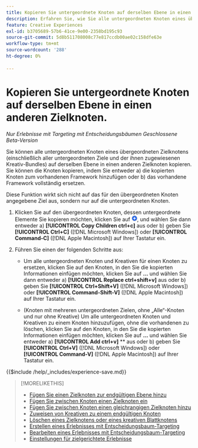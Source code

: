 ```yaml
---
title: Kopieren Sie untergeordnete Knoten auf derselben Ebene in einen anderen Zielknoten.
description: Erfahren Sie, wie Sie alle untergeordneten Knoten eines übergeordneten Zielknotens auf derselben Ebene in einen anderen Zielknoten kopieren
feature: Creative Experiences
exl-id: b3705689-57b6-41ce-9e00-2358bd195c93
source-git-commit: 5d8b511708008c77e817ccdb00ae02c158dfe63e
workflow-type: tm+mt
source-wordcount: '288'
ht-degree: 0%

---
```


# Kopieren Sie untergeordnete Knoten auf derselben Ebene in einen anderen Zielknoten.

*Nur Erlebnisse mit Targeting mit Entscheidungsbäumen*
*Geschlossene Beta-Version*

Sie können alle untergeordneten Knoten eines übergeordneten Zielknotens (einschließlich aller untergeordneten Ziele und der ihnen zugewiesenen Kreativ-Bundles) auf derselben Ebene in einen anderen Zielknoten kopieren. Sie können die Knoten kopieren, indem Sie entweder a) die kopierten Knoten zum vorhandenen Framework hinzufügen oder b) das vorhandene Framework vollständig ersetzen. <!-- Give the main use case or an example to explain. -->

Diese Funktion wirkt sich nicht auf das für den übergeordneten Knoten angegebene Ziel aus, sondern nur auf die untergeordneten Knoten.

<!-- 1. [ways to get to the decision tree] -->

1. Klicken Sie auf den übergeordneten Knoten, dessen untergeordnete Elemente Sie kopieren möchten, klicken Sie auf ![Hinzufügen](/help/creative/assets/add.png "Hinzufügen"), und wählen Sie dann entweder a\) **[!UICONTROL Copy Children ctrl+c]** aus oder b\) geben Sie **[!UICONTROL Ctrl+C]** ([!DNL Microsoft Windows]) oder **[!UICONTROL Command-C]** ([!DNL Apple Macintosh]) auf Ihrer Tastatur ein.

1. Führen Sie einen der folgenden Schritte aus:

   * Um alle untergeordneten Knoten und Kreativen für einen Knoten zu ersetzen, klicken Sie auf den Knoten, in den Sie die kopierten Informationen einfügen möchten, klicken Sie auf **…** und wählen Sie dann entweder a\) **[!UICONTROL Replace ctrl+shift+v]** aus oder b\) geben Sie **[!UICONTROL Ctrl+Shift+V]** ([!DNL Microsoft Windows]) oder **[!UICONTROL Command-Shift-V]** ([!DNL Apple Macintosh]) auf Ihrer Tastatur ein.

   * (Knoten mit mehreren untergeordneten Zielen, ohne „Alle“-Knoten und nur ohne Kreative) Um alle untergeordneten Knoten und Kreativen zu einem Knoten hinzuzufügen, ohne die vorhandenen zu löschen, klicken Sie auf den Knoten, in den Sie die kopierten Informationen einfügen möchten, klicken Sie auf **…** und wählen Sie entweder a\) **[!UICONTROL Add ctrl+v]** ** aus oder b\) geben Sie **[!UICONTROL Ctrl+V]** ([!DNL Microsoft Windows]) oder **[!UICONTROL Command-V]** ([!DNL Apple Macintosh]) auf Ihrer Tastatur ein.

<!--
1. (Optional) To save the experience, click **[!UICONTROL Save]**, and then do the following.
...

These formatted steps are inserted automatically from text in the following file in the _includes folder, which reused in multiple places.
-->

{{$include /help/_includes/experience-save.md}}

>[!MORELIKETHIS]
>
>* [Fügen Sie einen Zielknoten zur endgültigen Ebene hinzu](experience-target-node-add-final.md)
>* [Fügen Sie zwischen Knoten einen Zielknoten ein](experience-target-node-add-inner.md)
>* [Fügen Sie zwischen Knoten einen gleichrangigen Zielknoten hinzu](experience-target-node-add-sibling.md)
>* [Zuweisen von Kreativen zu einem endgültigen Knoten](experience-assign-creative-bundles.md)
>* [Löschen eines Zielknotens oder eines kreativen Blattknotens](/help/creative/experiences/experience-target-node-delete.md)
>* [Erstellen eines Erlebnisses mit Entscheidungsbaum-Targeting](experience-create-targeting.md)
>* [Bearbeiten eines Erlebnisses mit Entscheidungsbaum-Targeting](experience-edit-targeting.md)
>* [Einstellungen für zielgerichtete Erlebnisse](experience-settings-targeting.md)
